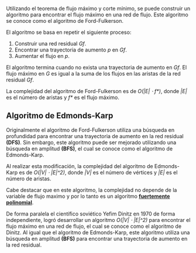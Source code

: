 Utilizando el teorema de flujo máximo y corte mínimo, se puede construir un algoritmo para encontrar el flujo máximo en una red de flujo. Este algoritmo se conoce como el algoritmo de Ford-Fulkerson.



El algoritmo se basa en repetir el siguiente proceso:

1. Construir una red residual *Gf*.
2. Encontrar una trayectoria de aumento *p* en *Gf*.
3. Aumentar el flujo en *p*.



El algoritmo termina cuando no exista una trayectoria de aumento en *Gf*. El flujo máximo en *G* es igual a la suma de los flujos en las aristas de la red residual *Gf*.



La complejidad del algoritmo de Ford-Fulkerson es de *O(|E| ⋅ f\*)*, donde *|E|* es el número de aristas y *f\** es el flujo máximo.



## Algoritmo de Edmonds-Karp



Originalmente el algoritmo de Ford-Fulkerson utiliza una búsqueda en profundidad para encontrar una trayectoria de aumento en la red residual **(DFS)**. Sin embargo, este algoritmo puede ser mejorado utilizando una búsqueda en amplitud **(BFS)**, el cual se conoce como el algoritmo de Edmonds-Karp.



Al realizar esta modificación, la complejidad del algoritmo de Edmonds-Karp es de *O(|V| ⋅ |E|^2)*, donde *|V|* es el número de vértices y *|E|* es el número de aristas.



Cabe destacar que en este algoritmo, la complejidad no depende de la variable de flujo maximo y por lo tanto es un algoritmo [**fuertemente polinomial**](https://es.wikipedia.org/wiki/Complejidad_temporal#Tiempo_polinomial_fuerte_y_d%C3%A9bil).



De forma paralela el científico soviético Yefim Dinitz en 1970 de forma independiente, logró desarrollar un algoritmo *O(|V| ⋅ |E|^2)* para encontrar el flujo máximo en una red de flujo, el cual se conoce como el algoritmo de Dinitz. Al igual que el algoritmo de Edmonds-Karp, este algoritmo utiliza una búsqueda en amplitud **(BFS)** para encontrar una trayectoria de aumento en la red residual.